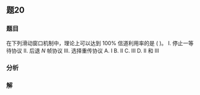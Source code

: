## 题20
### 题目
在下列滑动窗口机制中，理论上可以达到 ${100}\%$ 信道利用率的是 ( )。
I. 停止一等待协议 
II. 后退 $N$ 帧协议 
III. 选择重传协议
A. I 
B. II
C. III 
D. II 和 III
### 分析

### 解